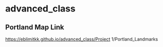 # advanced_class

## Portland Map Link
https://eblimitkk.github.io/advanced_class/Project 1/Portland_Landmarks
